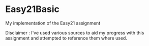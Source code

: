 # Easy21Basic
My implementation of the Easy21 assignment

Disclaimer : I've used various sources to aid my progress with this assignment and attempted to reference them where used.
